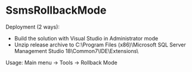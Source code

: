 # SsmsRollbackMode


Deployment (2 ways):
 - Build the  solution with Visual Studio in Administrator mode
 - Unzip release archive to C:\Program Files (x86)\Microsoft SQL Server Management Studio 18\Common7\IDE\Extensions\

Usage: Main menu -> Tools -> Rollback Mode
